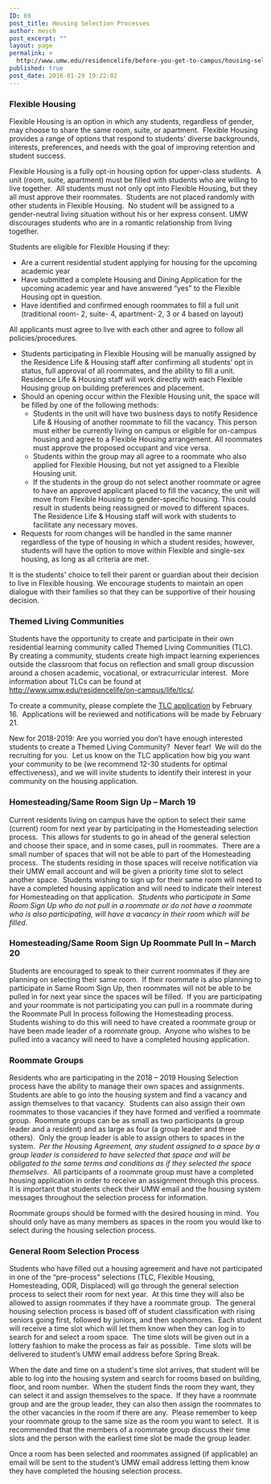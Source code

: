 ```yaml
---
ID: 69
post_title: Housing Selection Processes
author: mesch
post_excerpt: ""
layout: page
permalink: >
  http://www.umw.edu/residencelife/before-you-get-to-campus/housing-selection/processes/
published: true
post_date: 2016-01-29 19:22:02
---
```

<h3><strong>Flexible Housing</strong></h3>
Flexible Housing is an option in which any students, regardless of gender, may choose to share the same room, suite, or apartment.  Flexible Housing provides a range of options that respond to students' diverse backgrounds, interests, preferences, and needs with the goal of improving retention and student success.

Flexible Housing is a fully opt-in housing option for upper-class students.  A unit (room, suite, apartment) must be filled with students who are willing to live together.  All students must not only opt into Flexible Housing, but they all must approve their roommates.  Students are not placed randomly with other students in Flexible Housing.  No student will be assigned to a gender-neutral living situation without his or her express consent. UMW discourages students who are in a romantic relationship from living together.

Students are eligible for Flexible Housing if they:
<ul>
 	<li>Are a current residential student applying for housing for the upcoming academic year</li>
 	<li>Have submitted a complete Housing and Dining Application for the upcoming academic year and have answered “yes” to the Flexible Housing opt in question.</li>
 	<li>Have identified and confirmed enough roommates to fill a full unit (traditional room- 2, suite- 4, apartment- 2, 3 or 4 based on layout)</li>
</ul>
All applicants must agree to live with each other and agree to follow all policies/procedures.
<ul>
 	<li>Students participating in Flexible Housing will be manually assigned by the Residence Life &amp; Housing staff after confirming all students’ opt in status, full approval of all roommates, and the ability to fill a unit. Residence Life &amp; Housing staff will work directly with each Flexible Housing group on building preferences and placement.</li>
 	<li>Should an opening occur within the Flexible Housing unit, the space will be filled by one of the following methods:
<ul>
 	<li>Students in the unit will have two business days to notify Residence Life &amp; Housing of another roommate to fill the vacancy. This person must either be currently living on campus or eligible for on-campus housing and agree to a Flexible Housing arrangement. All roommates must approve the proposed occupant and vice versa.</li>
 	<li>Students within the group may all agree to a roommate who also applied for Flexible Housing, but not yet assigned to a Flexible Housing unit.</li>
 	<li>If the students in the group do not select another roommate or agree to have an approved applicant placed to fill the vacancy, the unit will move from Flexible Housing to gender-specific housing. This could result in students being reassigned or moved to different spaces. The Residence Life &amp; Housing staff will work with students to facilitate any necessary moves.</li>
</ul>
</li>
 	<li>Requests for room changes will be handled in the same manner regardless of the type of housing in which a student resides; however, students will have the option to move within Flexible and single-sex housing, as long as all criteria are met.</li>
</ul>
It is the students' choice to tell their parent or guardian about their decision to live in Flexible housing. We encourage students to maintain an open dialogue with their families so that they can be supportive of their housing decision.
<h3><strong>Themed Living Communities</strong></h3>
Students have the opportunity to create and participate in their own residential learning community called Themed Living Communities (TLC).  By creating a community, students create high impact learning experiences outside the classroom that focus on reflection and small group discussion around a chosen academic, vocational, or extracurricular interest.  More information about TLCs can be found at <a href="http://www.umw.edu/residencelife/on-campus/life/tlcs/">http://www.umw.edu/residencelife/on-campus/life/tlcs/</a>.

To create a community, please complete the <a href="https://orgsync.com/59554/forms/166472">TLC application</a> by February 16.  Applications will be reviewed and notifications will be made by February 21.

New for 2018-2019: Are you worried you don’t have enough interested students to create a Themed Living Community?  Never fear!  We will do the recruiting for you.  Let us know on the TLC application how big you want your community to be (we recommend 12-30 students for optimal effectiveness), and we will invite students to identify their interest in your community on the housing application.
<h3><strong>Homesteading/Same Room Sign Up – March 19</strong></h3>
Current residents living on campus have the option to select their same (current) room for next year by participating in the Homesteading selection process.  This allows for students to go in ahead of the general selection and choose their space, and in some cases, pull in roommates.  There are a small number of spaces that will not be able to part of the Homesteading process.  The students residing in those spaces will receive notification via their UMW email account and will be given a priority time slot to select another space.  Students wishing to sign up for their same room will need to have a completed housing application and will need to indicate their interest for Homesteading on that application.  <em>Students who participate in Same Room Sign Up who do not pull in a roommate or do not have a roommate who is also participating, will have a vacancy in their room which will be filled</em>.
<h3><strong>Homesteading/Same Room Sign Up Roommate Pull In – March 20</strong></h3>
Students are encouraged to speak to their current roommates if they are planning on selecting their same room.  If their roommate is also planning to participate in Same Room Sign Up, then roommates will not be able to be pulled in for next year since the spaces will be filled.  If you are participating and your roommate is not participating you can pull in a roommate during the Roommate Pull In process following the Homesteading process.  Students wishing to do this will need to have created a roommate group or have been made leader of a roommate group.  Anyone who wishes to be pulled into a vacancy will need to have a completed housing application. <strong> </strong>
<h3><strong>Roommate Groups</strong></h3>
Residents who are participating in the 2018 – 2019 Housing Selection process have the ability to manage their own spaces and assignments.  Students are able to go into the housing system and find a vacancy and assign themselves to that vacancy.  Students can also assign their own roommates to those vacancies if they have formed and verified a roommate group.  Roommate groups can be as small as two participants (a group leader and a resident) and as large as four (a group leader and three others).  Only the group leader is able to assign others to spaces in the system.  <em>Per the Housing Agreement, any student assigned to a space by a group leader is considered to have selected that space and will be obligated to the same terms and conditions as if they selected the space themselves</em>.  All participants of a roommate group must have a completed housing application in order to receive an assignment through this process.  It is important that students check their UMW email and the housing system messages throughout the selection process for information.

Roommate groups should be formed with the desired housing in mind.  You should only have as many members as spaces in the room you would like to select during the housing selection process.
<h3><strong>General Room Selection Process</strong></h3>
Students who have filled out a housing agreement and have not participated in one of the “pre-process” selections (TLC, Flexible Housing, Homesteading, ODR, Displaced) will go through the general selection process to select their room for next year.  At this time they will also be allowed to assign roommates if they have a roommate group.  The general housing selection process is based off of student classification with rising seniors going first, followed by juniors, and then sophomores.  Each student will receive a time slot which will let them know when they can log in to search for and select a room space.  The time slots will be given out in a lottery fashion to make the process as fair as possible.  Time slots will be delivered to student’s UMW email address before Spring Break.

When the date and time on a student's time slot arrives, that student will be able to log into the housing system and search for rooms based on building, floor, and room number.  When the student finds the room they want, they can select it and assign themselves to the space.  If they have a roommate group and are the group leader, they can also then assign the roommates to the other vacancies in the room if there are any.  Please remember to keep your roommate group to the same size as the room you want to select.  It is recommended that the members of a roommate group discuss their time slots and the person with the earliest time slot be made the group leader.

Once a room has been selected and roommates assigned (if applicable) an email will be sent to the student’s UMW email address letting them know they have completed the housing selection process.

&nbsp;